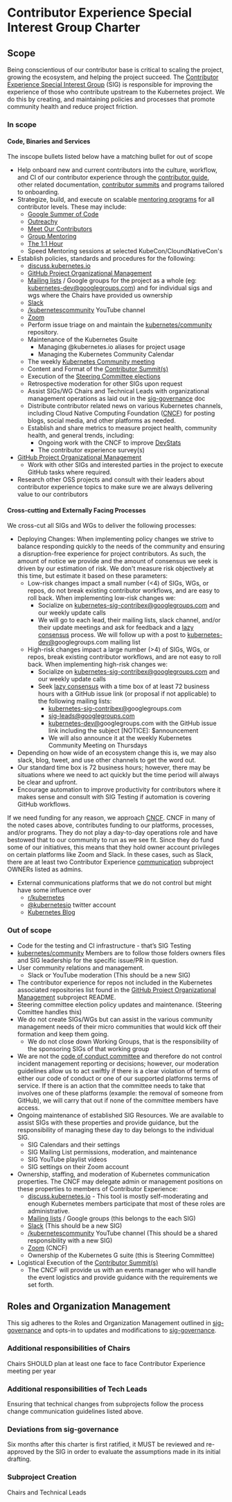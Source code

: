 # Contributor Experience Special Interest Group Charter

## Scope

Being conscientious of our contributor base is critical to scaling the project, growing the ecosystem, and helping the project succeed. The [Contributor Experience Special Interest Group] (SIG) is responsible for improving the experience of those who contribute upstream to the Kubernetes project. We do this by creating, and maintaining policies and processes that promote community health and reduce project friction. 

### In scope

#### Code, Binaries and Services

The inscope bullets listed below have a matching bullet for out of scope

- Help onboard new and current contributors into the culture, workflow, and CI of our contributor experience through the [contributor guide], other related documentation, [contributor summits] and programs tailored to onboarding.
- Strategize, build, and execute on scalable [mentoring programs] for all contributor levels. These may include:
  - [Google Summer of Code]
  - [Outreachy]
  - [Meet Our Contributors]
  - [Group Mentoring]
  - [The 1:1 Hour]
  - Speed Mentoring sessions at selected KubeCon/CloundNativeCon's
- Establish policies, standards and procedures for the following:
  - [discuss.kubernetes.io]
  - [GitHub Project Organizational Management]
  - [Mailing lists] / Google groups for the project as a whole (eg: kubernetes-dev@googlegroups.com) and for individual sigs and wgs where the Chairs have provided us ownership
  - [Slack]
  - [/kubernetescommunity] YouTube channel
  - [Zoom]
  - Perform issue triage on and maintain the [kubernetes/community] repository.  
  - Maintenance of the Kubernetes Gsuite
    - Managing @kubernetes.io aliases for project usage
    - Managing the Kubernetes Community Calendar
  - The weekly [Kubernetes Community meeting]
  - Content and Format of the [Contributor Summit(s)]
  - Execution of the [Steering Committee elections]
  - Retrospective moderation for other SIGs upon request
  - Assist SIGs/WG Chairs and Technical Leads with organizational management operations as laid out in the [sig-governance] doc
  - Distribute contributor related news on various Kubernetes channels, including Cloud Native Computing Foundation ([CNCF]) for posting blogs, social media, and other platforms as needed.
  - Establish and share metrics to measure project health, community health, and general trends, including:
    - Ongoing work with the CNCF to improve [DevStats]
    - The contributor experience survey(s)
- [GitHub Project Organizational Management]
  - Work with other SIGs and interested parties in the project to execute GitHub tasks where required.
- Research other OSS projects and consult with their leaders about contributor experience topics to make sure we are always delivering value to our contributors

#### Cross-cutting and Externally Facing Processes

We cross-cut all SIGs and WGs to deliver the following processes:

- Deploying Changes:
  When implementing policy changes we strive to balance responding quickly to the needs of the community and ensuring a disruption-free experience for project contributors. As such, the amount of notice we provide and the amount of consensus we seek is driven by our estimation of risk. We don't measure risk objectively at this time, but estimate it based on these parameters:
  - Low-risk changes impact a small number (<4) of SIGs, WGs, or repos, do not break existing contributor workflows, and are easy to roll back. When implementing low-risk changes we:
    - Socialize on kubernetes-sig-contribex@googlegroups.com and our weekly update calls
    - We will go to each lead, their mailing lists, slack channel, and/or their update meetings and ask for feedback and a [lazy consensus] process. We will follow up with a post to [kubernetes-dev@]googlegroups.com mailing list
  - High-risk changes impact a large number (>4) of SIGs, WGs, or repos, break existing contributor workflows, and are not easy to roll back. When implementing high-risk changes we:
    - Socialize on kubernetes-sig-contribex@googlegroups.com and our weekly update calls
    - Seek [lazy consensus] with a time box of at least 72 business hours with a GitHub issue link (or proposal if not applicable) to the following mailing lists:
        - [kubernetes-sig-contribex@]googlegroups.com
        - sig-leads@googlegroups.com
        - [kubernetes-dev@]googlegroups.com with the GitHub issue link including the subject [NOTICE]: $announcement
        - We will also announce it at the weekly Kubernetes Community Meeting on Thursdays
- Depending on how wide of an ecosystem change this is, we may also slack, blog, tweet, and use other channels to get the word out.
- Our standard time box is 72 business hours; however, there may be situations where we need to act quickly but the time period will always be clear and upfront.
- Encourage automation to improve productivity for contributors where it makes sense and consult with SIG Testing if automation is covering GitHub workflows.

If we need funding for any reason, we approach [CNCF].
CNCF in many of the noted cases above, contributes funding to our platforms, processes, and/or programs. They do not play a day-to-day operations role and have bestowed that to our community to run as we see fit. Since they do fund some of our initiatives, this means that they hold owner account privileges on certain platforms like Zoom and Slack. In these cases, such as Slack, there are at least two Contributor Experience [communication] subproject OWNERs listed as admins.

- External communications platforms that we do not control but might have some influence over
    - [r/kubernetes]
    - [@kubernetesio] twitter account
    - [Kubernetes Blog]

### Out of scope

- Code for the testing and CI infrastructure - that’s SIG Testing
- [kubernetes/community] Members are to follow those folders owners files and SIG leadership for the specific issue/PR in question.
- User community relations and management.
  - Slack or YouTube moderation (This should be a new SIG)
- The contributor experience for repos not included in the Kubernetes associated repositories list found in the [GitHub Project Organizational Management] subproject README.
- Steering committee election policy updates and maintenance. (Steering Comittee handles this)
- We do not create SIGs/WGs but can assist in the various community management needs of their micro communities that would kick off their formation and keep them going.
  - We do not close down Working Groups, that is the responsibility of the sponsoring SIGs of that working group
- We are not the [code of conduct committee] and therefore do not control incident management reporting or decisions; however, our moderation guidelines allow us to act swiftly if there is a clear violation of terms of either our code of conduct or one of our supported platforms terms of service. If there is an action that the committee needs to take that involves one of these platforms (example: the removal of someone from GitHub), we will carry that out if none of the committee members have access.
- Ongoing maintenance of established SIG Resources. We are available to assist SIGs with these properties and provide guidance, but the responsibility of managing these day to day belongs to the individual SIG.
  - SIG Calendars and their settings
  - SIG Mailing List permissions, moderation, and maintenance
  - SIG YouTube playlist videos
  - SIG settings on their Zoom account
- Ownership, staffing, and moderation of Kubernetes communication properties. The CNCF may delegate admin or management positions on these properties to members of Contributor Experience:
  - [discuss.kubernetes.io] - This tool is mostly self-moderating and enough Kubernetes members participate that most of these roles are administrative.
  - [Mailing lists] / Google groups (this belongs to the each SIG)
  - [Slack] (This should be a new SIG)
  - [/kubernetescommunity] YouTube channel (This should be a shared responsibility with a new SIG)
  - [Zoom] (CNCF)
  - Ownership of the Kubernetes G suite (this is Steering Committee)
- Logistical Execution of the [Contributor Summit(s)]
  - The CNCF will provide us with an events manager who will handle the event logistics and provide guidance with the requirements we set forth. 

## Roles and Organization Management

This sig adheres to the Roles and Organization Management outlined in [sig-governance]
and opts-in to updates and modifications to [sig-governance].

### Additional responsibilities of Chairs

Chairs SHOULD plan at least one face to face Contributor Experience meeting per year

### Additional responsibilities of Tech Leads

Ensuring that technical changes from subprojects follow the process change communication guidelines listed above.

### Deviations from sig-governance
Six months after this charter is first ratified, it MUST be reviewed and re-approved by the SIG in order to evaluate the assumptions made in its initial drafting.

### Subproject Creation
Chairs and Technical Leads

[sig-governance]: https://git.k8s.io/community/committee-steering/governance/sig-governance.md
[Kubernetes Charter README]: https://git.k8s.io/community/committee-steering/governance/README.md
[lazy consensus]: http://en.osswiki.info/concepts/lazy_consensus
[Contributor Experience Special Interest Group]: https://groups.google.com/forum/#!forum/kubernetes-sig-contribex
[kubernetes-dev@]: https://groups.google.com/forum/#!forum/kubernetes-dev
[@kubernetesio]: https://www.twitter.com/kubernetesio
[r/kubernetes]: https://kubernetes.reddit.com
[Google Summer of Code]: https://git.k8s.io/community/mentoring/google-summer-of-code.md
[Outreachy]: https://git.k8s.io/community/mentoring/outreachy.md
[Meet Our Contributors]:  https://git.k8s.io/community/mentoring/meet-our-contributors.md
[Group Mentoring]:  https://git.k8s.io/community/mentoring/group-mentoring.md
[The 1:1 Hour]: https://git.k8s.io/community/mentoring/the1-on-1hour.md
[kubernetes/community]: https://git.k8s.io/community/
[Contributor Summit(s)]: https://git.k8s.io/community/events/2018/12-contributor-summit
[contributor summits]: https://git.k8s.io/community/events/2018/12-contributor-summit
[DevStats]: https://k8s.cncf.devstats.io
[kubernetes-sig-contribex@]: https://groups.google.com/forum/#!forum/kubernetes-sig-contribex
[kubernetes blog]: https://www.kubernetes.io/blog
[GitHub Project Organizational Management]: https://git.k8s.io/community/github-management
[communication]: https://git.k8s.io/community/communication
[CNCF]: https://cncf.io
[GitHub issues]: https://github.com/kubernetes/community/issues
[project list]: https://github.com/orgs/kubernetes/projects/1
[Kubernetes Community meeting]: https://git.k8s.io/community/communication#weekly-meeting
[mentoring programs]: https://git.k8s.io/community/mentoring
[Steering Committee elections]: https://git.k8s.io/community/events/elections
[Slack]: https://git.k8s.io/community/communication/slack-guidelines.md
[Zoom]: https://git.k8s.io/community/communication/zoom-guidelines.md
[/kubernetescommunity]: https://www.youtube.com/kubernetescommunity
[discuss.kubernetes.io]: https://discuss.kubernetes.io
[contributor guide]: https://git.k8s.io/community/contributor
[moderation]: https://git.k8s.io/community/communication/moderation.md
[code of conduct committee]: https://git.k8s.io/community/committee-code-of-conduct
[Mailing lists]: https://git.k8s.io/community/communication/moderation.md#specific-guidelines
[moderators]: https://git.k8s.io/community/communication/moderators.md